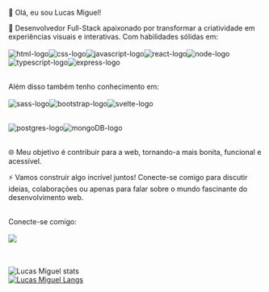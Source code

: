 👋 Olá, eu sou Lucas Miguel!

🚀 Desenvolvedor Full-Stack apaixonado por transformar a criatividade em experiências visuais e interativas. Com habilidades sólidas em:<br><br>
<img src="https://img.shields.io/badge/HTML5-E34F26?style=for-the-badge&logo=html5&logoColor=white" alt="html-logo"><img src="https://img.shields.io/badge/CSS3-1572B6?style=for-the-badge&logo=css3&logoColor=white" alt="css-logo"><img src="https://img.shields.io/badge/JavaScript-F7DF1E?style=for-the-badge&logo=javascript&logoColor=black" alt="javascript-logo"><img src="https://img.shields.io/badge/React-20232A?style=for-the-badge&logo=react&logoColor=61DAFB" alt="react-logo"><img src="https://img.shields.io/badge/Node.js-43853D?style=for-the-badge&logo=node.js&logoColor=white" alt="node-logo"><img src="https://img.shields.io/badge/TypeScript-007ACC?style=for-the-badge&logo=typescript&logoColor=white" alt="typescript-logo"><img src="https://img.shields.io/badge/Express.js-404D59?style=for-the-badge" alt="express-logo"><br><br>

Além disso também tenho conhecimento em:<br><br>
<img src="https://img.shields.io/badge/Sass-CC6699?style=for-the-badge&logo=sass&logoColor=white" alt="sass-logo"><img src="https://img.shields.io/badge/Bootstrap-563D7C?style=for-the-badge&logo=bootstrap&logoColor=white" alt="bootstrap-logo"><img src="https://img.shields.io/badge/Svelte-4A4A55?style=for-the-badge&logo=svelte&logoColor=FF3E00" alt="svelte-logo"><br><br>

<img src="https://img.shields.io/badge/PostgreSQL-316192?style=for-the-badge&logo=postgresql&logoColor=white" alt="postgres-logo"><img src="https://img.shields.io/badge/MongoDB-4EA94B?style=for-the-badge&logo=mongodb&logoColor=white" alt="mongoDB-logo"><br><br>

🌐 Meu objetivo é contribuir para a web, tornando-a mais bonita, funcional e acessível.

⚡ Vamos construir algo incrível juntos! Conecte-se comigo para discutir ideias, colaborações ou apenas para falar sobre o mundo fascinante do desenvolvimento web.

<br>
Conecte-se comigo:
<br><br>
<a href="https://www.linkedin.com/in/lucas-rodrigues-de-abreu/"><img src="https://img.shields.io/badge/LinkedIn-0077B5?style=for-the-badge&logo=linkedin&logoColor=white"></a>
<br><br><br>

![Lucas Miguel stats](https://github-readme-stats.vercel.app/api?username=lucasmiguelabreu&show_icons=true&theme=dracula)
<br>
[![Lucas Miguel Langs](https://github-readme-stats.vercel.app/api/top-langs/?username=lucasmiguelabreu&show_icons=true&theme=dracula)](https://github.com/lucasmiguelabreu/github-readme-stats)


